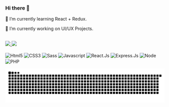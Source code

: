 ### Hi there 👋

<p>📖 I’m currently learning React + Redux.</p>
<p>💎 I’m currently working on UI/UX Projects.</p>

<!--
**arielcardoso/arielcardoso** is a ✨ _special_ ✨ repository because its `README.md` (this file) appears on your GitHub profile.

Here are some ideas to get you started:

- 🔭 I’m currently working on ...
- 🌱 I’m currently learning ...
- 👯 I’m looking to collaborate on ...
- 🤔 I’m looking for help with ...
- 💬 Ask me about ...
- 📫 How to reach me: ...
- 😄 Pronouns: ...
- ⚡ Fun fact: ...
-->

<br/>
<div>
  <a href="https://github.com/arielcardoso" >
    <img height="170em" src="https://github-readme-stats.vercel.app/api?username=arielcardoso&show_icons=true&hide=stars&theme=vue-dark&include_all_commits=true&count_private=true"  />
    <img height="170em" src="https://github-readme-stats.vercel.app/api/top-langs/?username=arielcardoso&layout=compact&langs_count=8&theme=vue-dark"  />
  </a>
</div>

<br/>
<div style="display:inline-block">
  <img align="center" alt="Html5" src="https://img.shields.io/badge/HTML5-E34F26?style=for-the-badge&logo=html5&logoColor=white" height="25" />
  <img align="center" alt="CSS3" src="https://img.shields.io/badge/CSS3-1572B6?style=for-the-badge&logo=css3&logoColor=white" height="25" />
  <img align="center" alt="Sass" src="https://img.shields.io/badge/Sass-CC6699?style=for-the-badge&logo=sass&logoColor=white" height="25" />
  <img align="center" alt="Javascript" src="https://img.shields.io/badge/JavaScript-F7DF1E?style=for-the-badge&logo=javascript&logoColor=black" height="25" />
  <img align="center" alt="React.Js" src="https://img.shields.io/badge/React-20232A?style=for-the-badge&logo=react&logoColor=61DAFB" height="25" />
  <img align="center" alt="Express.Js" src="https://img.shields.io/badge/Express.js-404D59?style=for-the-badge" height="25" />
  <img align="center" alt="Node" src="https://img.shields.io/badge/Node.js-43853D?style=for-the-badge&logo=node.js&logoColor=white" height="25" />
  <img align="center" alt="PHP" src="https://img.shields.io/badge/PHP-777BB4?style=for-the-badge&logo=php&logoColor=white" height="25" />
</div>

<!-- 
<br/>
<div style="display:inline-block">
  <a href="https://linkedin.com/in/arielcardoso" target="_blank" >
    <img src="https://img.shields.io/badge/LinkedIn-0077B5?style=for-the-badge&logo=linkedin&logoColor=white">
  </a>
</div>
-->

![Snake animation](https://github.com/arielcardoso/arielcardoso/blob/output/github-contribution-grid-snake.svg)

